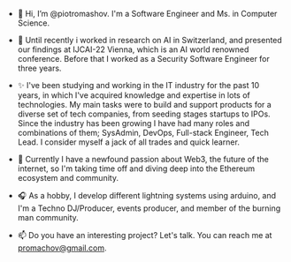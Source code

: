 - 👋 Hi, I’m @piotromashov. I'm a Software Engineer and Ms. in Computer Science.

- 🧠 Until recently i worked in research on AI in Switzerland, and presented our findings at IJCAI-22 Vienna, which is an AI world renowned conference. Before that I worked as a Security Software Engineer for three years.

- ✨ I've been studying and working in the IT industry for the past 10 years, in which I've acquired knowledge and expertise in lots of technologies.
My main tasks were to build and support products for a diverse set of tech companies, from seeding stages startups to IPOs.
Since the industry has been growing I have had many roles and combinations of them; SysAdmin, DevOps, Full-stack Engineer, Tech Lead. I consider myself a jack of all trades and quick learner.

- 💞️ Currently I have a newfound passion about Web3, the future of the internet, so I'm taking time off and diving deep into the Ethereum ecosystem and community.

- 🎧 As a hobby, I develop different lightning systems using arduino, and I'm a Techno DJ/Producer, events producer, and member of the burning man community.

- 📫 Do you have an interesting project? Let's talk. You can reach me at promachov@gmail.com.
